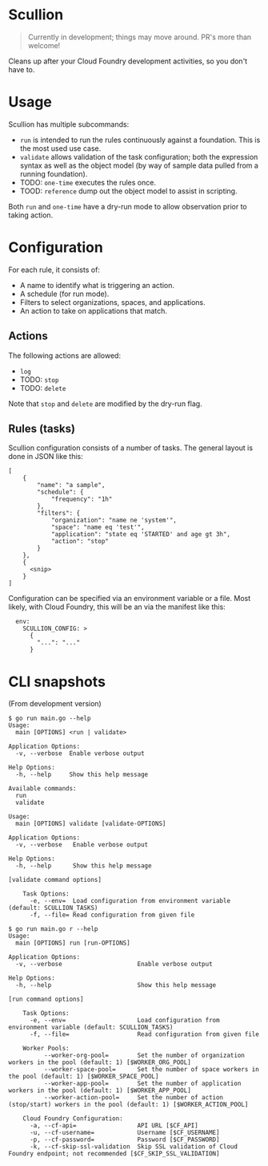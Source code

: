 # Scullion

> Currently in development; things may move around. PR's more than welcome!

Cleans up after your Cloud Foundry development activities, so you don't have to.

# Usage

Scullion has multiple subcommands:
* `run` is intended to run the rules continuously against a foundation. This is the most used use case.
* `validate` allows validation of the task configuration; both the expression syntax as well as the object model (by way of sample data pulled from a running foundation).
* TODO: `one-time` executes the rules once.
* TOOD: `reference` dump out the object model to assist in scripting.

Both `run` and `one-time` have a dry-run mode to allow observation prior to taking action.

# Configuration

For each rule, it consists of:
* A name to identify what is triggering an action.
* A schedule (for run mode).
* Filters to select organizations, spaces, and applications.
* An action to take on applications that match.

## Actions

The following actions are allowed:
* `log`
* TODO: `stop`
* TODO: `delete`

Note that `stop` and `delete` are modified by the dry-run flag.

## Rules (tasks)

Scullion configuration consists of a number of tasks.  The general layout is done in JSON like this:
```
[
    {
        "name": "a sample",
        "schedule": {
            "frequency": "1h"
        },
        "filters": {
            "organization": "name ne 'system'",
            "space": "name eq 'test'",
            "application": "state eq 'STARTED' and age gt 3h",
            "action": "stop"
        }
    },
    {
      <snip>
    }
]
```

Configuration can be specified via an environment variable or a file. Most likely, with Cloud Foundry, this will be an via the manifest like this:
```
  env:
    SCULLION_CONFIG: >
      {
        "...": "..."
      }
```

# CLI snapshots

(From development version)

```
$ go run main.go --help
Usage:
  main [OPTIONS] <run | validate>

Application Options:
  -v, --verbose  Enable verbose output

Help Options:
  -h, --help     Show this help message

Available commands:
  run
  validate
```

```$ go run main.go validate --help
Usage:
  main [OPTIONS] validate [validate-OPTIONS]

Application Options:
  -v, --verbose   Enable verbose output

Help Options:
  -h, --help      Show this help message

[validate command options]

    Task Options:
      -e, --env=  Load configuration from environment variable (default: SCULLION_TASKS)
      -f, --file= Read configuration from given file
```

```
$ go run main.go r --help
Usage:
  main [OPTIONS] run [run-OPTIONS]

Application Options:
  -v, --verbose                     Enable verbose output

Help Options:
  -h, --help                        Show this help message

[run command options]

    Task Options:
      -e, --env=                    Load configuration from environment variable (default: SCULLION_TASKS)
      -f, --file=                   Read configuration from given file

    Worker Pools:
          --worker-org-pool=        Set the number of organization workers in the pool (default: 1) [$WORKER_ORG_POOL]
          --worker-space-pool=      Set the number of space workers in the pool (default: 1) [$WORKER_SPACE_POOL]
          --worker-app-pool=        Set the number of application workers in the pool (default: 1) [$WORKER_APP_POOL]
          --worker-action-pool=     Set the number of action (stop/start) workers in the pool (default: 1) [$WORKER_ACTION_POOL]

    Cloud Foundry Configuration:
      -a, --cf-api=                 API URL [$CF_API]
      -u, --cf-username=            Username [$CF_USERNAME]
      -p, --cf-password=            Password [$CF_PASSWORD]
      -k, --cf-skip-ssl-validation  Skip SSL validation of Cloud Foundry endpoint; not recommended [$CF_SKIP_SSL_VALIDATION]
```